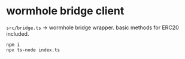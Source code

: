 # wormhole bridge client

`src/bridge.ts` -> wormhole bridge wrapper. basic methods for ERC20 included.

```
npm i
npx ts-node index.ts
```
